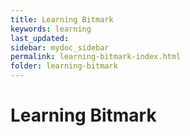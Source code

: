 ```yaml
---
title: Learning Bitmark
keywords: learning
last_updated: 
sidebar: mydoc_sidebar
permalink: learning-bitmark-index.html
folder: learning-bitmark
---
```


# Learning Bitmark
